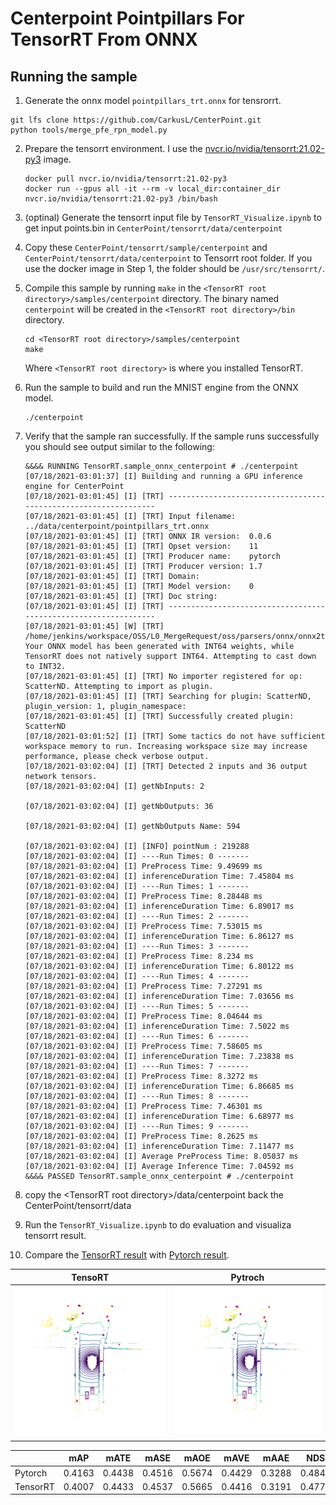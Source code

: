 # Centerpoint Pointpillars For TensorRT From ONNX

## Running the sample

1. Generate the onnx model ```pointpillars_trt.onnx```  for tensrorrt.
```
git lfs clone https://github.com/CarkusL/CenterPoint.git
python tools/merge_pfe_rpn_model.py
```
2. Prepare the tensorrt environment. I use the [nvcr.io/nvidia/tensorrt:21.02-py3](https://docs.nvidia.com/deeplearning/tensorrt/container-release-notes/running.html) image.
	```
	docker pull nvcr.io/nvidia/tensorrt:21.02-py3
	docker run --gpus all -it --rm -v local_dir:container_dir nvcr.io/nvidia/tensorrt:21.02-py3 /bin/bash
	```
3. (optinal)  Generate the tensorrt input file by ```TensorRT_Visualize.ipynb``` to get input points.bin in ```CenterPoint/tensorrt/data/centerpoint```
4. Copy these ```CenterPoint/tensorrt/sample/centerpoint``` and ```CenterPoint/tensorrt/data/centerpoint``` to Tensorrt root folder. If you use the docker image in Step 1, the folder should be ```/usr/src/tensorrt/```.
5. Compile this sample by running `make` in the `<TensorRT root directory>/samples/centerpoint` directory. The binary named `centerpoint` will be created in the `<TensorRT root directory>/bin` directory.
	```
	cd <TensorRT root directory>/samples/centerpoint
	make
	```

	Where `<TensorRT root directory>` is where you installed TensorRT.

6.  Run the sample to build and run the MNIST engine from the ONNX model.
	```
	./centerpoint
	```

7.  Verify that the sample ran successfully. If the sample runs successfully you should see output similar to the following:
	```
	&&&& RUNNING TensorRT.sample_onnx_centerpoint # ./centerpoint
	[07/18/2021-03:01:37] [I] Building and running a GPU inference engine for CenterPoint
	[07/18/2021-03:01:45] [I] [TRT] ----------------------------------------------------------------
	[07/18/2021-03:01:45] [I] [TRT] Input filename:   ../data/centerpoint/pointpillars_trt.onnx
	[07/18/2021-03:01:45] [I] [TRT] ONNX IR version:  0.0.6
	[07/18/2021-03:01:45] [I] [TRT] Opset version:    11
	[07/18/2021-03:01:45] [I] [TRT] Producer name:    pytorch
	[07/18/2021-03:01:45] [I] [TRT] Producer version: 1.7
	[07/18/2021-03:01:45] [I] [TRT] Domain:           
	[07/18/2021-03:01:45] [I] [TRT] Model version:    0
	[07/18/2021-03:01:45] [I] [TRT] Doc string:       
	[07/18/2021-03:01:45] [I] [TRT] ----------------------------------------------------------------
	[07/18/2021-03:01:45] [W] [TRT] /home/jenkins/workspace/OSS/L0_MergeRequest/oss/parsers/onnx/onnx2trt_utils.cpp:226: Your ONNX model has been generated with INT64 weights, while TensorRT does not natively support INT64. Attempting to cast down to INT32.
	[07/18/2021-03:01:45] [I] [TRT] No importer registered for op: ScatterND. Attempting to import as plugin.
	[07/18/2021-03:01:45] [I] [TRT] Searching for plugin: ScatterND, plugin_version: 1, plugin_namespace: 
	[07/18/2021-03:01:45] [I] [TRT] Successfully created plugin: ScatterND
	[07/18/2021-03:01:52] [I] [TRT] Some tactics do not have sufficient workspace memory to run. Increasing workspace size may increase performance, please check verbose output.
	[07/18/2021-03:02:04] [I] [TRT] Detected 2 inputs and 36 output network tensors.
	[07/18/2021-03:02:04] [I] getNbInputs: 2 

	[07/18/2021-03:02:04] [I] getNbOutputs: 36 

	[07/18/2021-03:02:04] [I] getNbOutputs Name: 594 

	[07/18/2021-03:02:04] [I] [INFO] pointNum : 219288
	[07/18/2021-03:02:04] [I] ----Run Times: 0 -------
	[07/18/2021-03:02:04] [I] PreProcess Time: 9.49699 ms
	[07/18/2021-03:02:04] [I] inferenceDuration Time: 7.45804 ms
	[07/18/2021-03:02:04] [I] ----Run Times: 1 -------
	[07/18/2021-03:02:04] [I] PreProcess Time: 8.28448 ms
	[07/18/2021-03:02:04] [I] inferenceDuration Time: 6.89017 ms
	[07/18/2021-03:02:04] [I] ----Run Times: 2 -------
	[07/18/2021-03:02:04] [I] PreProcess Time: 7.53015 ms
	[07/18/2021-03:02:04] [I] inferenceDuration Time: 6.86127 ms
	[07/18/2021-03:02:04] [I] ----Run Times: 3 -------
	[07/18/2021-03:02:04] [I] PreProcess Time: 8.234 ms
	[07/18/2021-03:02:04] [I] inferenceDuration Time: 6.80122 ms
	[07/18/2021-03:02:04] [I] ----Run Times: 4 -------
	[07/18/2021-03:02:04] [I] PreProcess Time: 7.27291 ms
	[07/18/2021-03:02:04] [I] inferenceDuration Time: 7.03656 ms
	[07/18/2021-03:02:04] [I] ----Run Times: 5 -------
	[07/18/2021-03:02:04] [I] PreProcess Time: 8.04644 ms
	[07/18/2021-03:02:04] [I] inferenceDuration Time: 7.5022 ms
	[07/18/2021-03:02:04] [I] ----Run Times: 6 -------
	[07/18/2021-03:02:04] [I] PreProcess Time: 7.58605 ms
	[07/18/2021-03:02:04] [I] inferenceDuration Time: 7.23838 ms
	[07/18/2021-03:02:04] [I] ----Run Times: 7 -------
	[07/18/2021-03:02:04] [I] PreProcess Time: 8.3272 ms
	[07/18/2021-03:02:04] [I] inferenceDuration Time: 6.86685 ms
	[07/18/2021-03:02:04] [I] ----Run Times: 8 -------
	[07/18/2021-03:02:04] [I] PreProcess Time: 7.46301 ms
	[07/18/2021-03:02:04] [I] inferenceDuration Time: 6.68977 ms
	[07/18/2021-03:02:04] [I] ----Run Times: 9 -------
	[07/18/2021-03:02:04] [I] PreProcess Time: 8.2625 ms
	[07/18/2021-03:02:04] [I] inferenceDuration Time: 7.11477 ms
	[07/18/2021-03:02:04] [I] Average PreProcess Time: 8.05037 ms
	[07/18/2021-03:02:04] [I] Average Inference Time: 7.04592 ms
	&&&& PASSED TensorRT.sample_onnx_centerpoint # ./centerpoint
8. copy the \<TensorRT root directory>/data/centerpoint back the CenterPoint/tensorrt/data
9. Run the ```TensorRT_Visualize.ipynb``` to do evaluation and visualiza tensorrt result.
10. Compare the [TensorRT result](../../../demo/trt_demo/file00.png) with [Pytorch result](../../../demo/torch_demo/file00.png).

|  TensoRT  | Pytroch  |
|  :----:  | :----:  |
| ![avatar](../../../demo/trt_demo/file00.png)  | ![avatar](../../../demo/torch_demo/file00.png) |


|         |  mAP    | mATE   | mASE   | mAOE    | mAVE   |  mAAE | NDS    |
|---------|---------|--------|--------|---------|--------|-------|------- |
| Pytorch | 0.4163  | 0.4438 | 0.4516 | 0.5674  | 0.4429 | 0.3288| 0.4847 |
| TensorRT| 0.4007  | 0.4433 | 0.4537 | 0.5665  | 0.4416 | 0.3191| 0.4779 |

